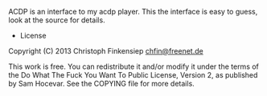 ACDP is an interface to my acdp player.
This the interface is easy to guess, look at the source for details.

* License

Copyright (C) 2013 Christoph Finkensiep <chfin@freenet.de>

This work is free. You can redistribute it and/or modify it under the
terms of the Do What The Fuck You Want To Public License, Version 2,
as published by Sam Hocevar. See the COPYING file for more details.
